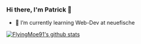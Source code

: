 ### Hi there, I'm Patrick 👋

- 🌱 I’m currently learning Web-Dev at neuefische

[![FlyingMoe91's github stats](https://github-readme-stats.vercel.app/api?username=FlyingMoe91)](https://github.com/anuraghazra/github-readme-stats)

<!--
**FlyingMoe91/FlyingMoe91** is a ✨ _special_ ✨ repository because its `README.md` (this file) appears on your GitHub profile.

Here are some ideas to get you started:

- 🔭 I’m currently working on ...
- 🌱 I’m currently learning ...
- 👯 I’m looking to collaborate on ...
- 🤔 I’m looking for help with ...
- 💬 Ask me about ...
- 📫 How to reach me: ...
- 😄 Pronouns: ...
- ⚡ Fun fact: ...
-->
